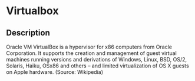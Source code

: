 # Virtualbox

## Description

Oracle VM VirtualBox is a hypervisor for x86 computers from Oracle Corporation. It supports the creation and management of guest virtual machines running versions and derivations of Windows, Linux, BSD, OS/2, Solaris, Haiku, OSx86 and others – and limited virtualization of OS X guests on Apple hardware. (Source: Wikipedia)
